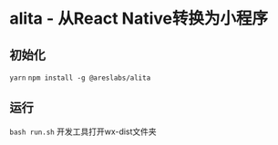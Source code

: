 # alita - 从React Native转换为小程序

## 初始化
`yarn`
`npm install -g @areslabs/alita`

## 运行
`bash run.sh`
开发工具打开wx-dist文件夹
